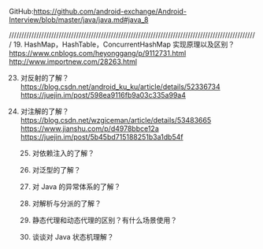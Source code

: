 GitHub:https://github.com/android-exchange/Android-Interview/blob/master/java/java.md#java_8





////////////////////////////////////////////////////////////////////////////////////////////////////
19. HashMap，HashTable，ConcurrentHashMap 实现原理以及区别？
    https://www.cnblogs.com/heyonggang/p/9112731.html
    http://www.importnew.com/28263.html
    
23. 对反射的了解？
    https://blog.csdn.net/android_ku_ku/article/details/52336734
    https://juejin.im/post/598ea9116fb9a03c335a99a4
    
24. 对注解的了解？
    https://blog.csdn.net/wzgiceman/article/details/53483665
    https://www.jianshu.com/p/d4978bbce12a
    https://juejin.im/post/5b45bd715188251b3a1db54f

    25. 对依赖注入的了解？
    26. 对泛型的了解？
    
    28. 对 Java 的异常体系的了解？
    29. 对解析与分派的了解？
    30. 静态代理和动态代理的区别？有什么场景使用？
    31. 谈谈对 Java 状态机理解？